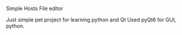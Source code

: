 Simple Hosts File editor

Just simple pet project for learning python and Qt
Used pyQt6 for GUI, python.

